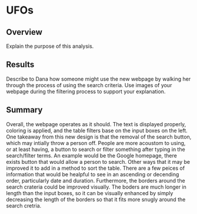 # UFOs

## Overview 
Explain the purpose of this analysis.

## Results 
Describe to Dana how someone might use the new webpage by walking her through the process of using the search criteria. Use images of your webpage during the filtering process to support your explanation.
## Summary
Overall, the webpage operates as it should. The text is displayed properly, coloring is applied, and the table filters base on the input boxes on the left. One takeaway from this new design is that the removal of the search button, which may intially throw a person off. People are more acoustom to using, or at least having, a button to search or filter something after typing in the search/filter terms. An example would be the Google homepage, there exists button that would allow a person to search. Other ways that it may be improved it to add in a method to sort the table. There are a few peices of information that would be healpful to see in an ascending or decending order, particularly date and duration. Furthermore, the borders around the search crateria could be improved visually. The boders are much longer in length than the input boxes, so it can be visually enhanced by simply decreasing the length of the borders so that it fits more snugly around the search cretria.  
